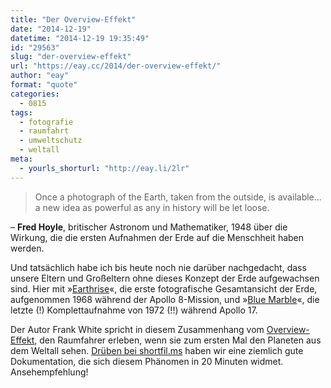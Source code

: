 ```yaml
---
title: "Der Overview-Effekt"
date: "2014-12-19"
datetime: "2014-12-19 19:35:49"
id: "29563"
slug: "der-overview-effekt"
url: "https://eay.cc/2014/der-overview-effekt/"
author: "eay"
format: "quote"
categories:
  - 0815
tags:
  - fotografie
  - raumfahrt
  - umweltschutz
  - weltall
meta:
  - yourls_shorturl: "http://eay.li/2lr"
---
```


> Once a photograph of the Earth, taken from the outside, is available... a new idea as powerful as any in history will be let loose.

– **Fred Hoyle**, britischer Astronom und Mathematiker, 1948 über die Wirkung, die die ersten Aufnahmen der Erde auf die Menschheit haben werden.

Und tatsächlich habe ich bis heute noch nie darüber nachgedacht, dass unsere Eltern und Großeltern ohne dieses Konzept der Erde aufgewachsen sind. Hier mit »[Earthrise](http://de.wikipedia.org/wiki/Earthrise)«, die erste fotografische Gesamtansicht der Erde, aufgenommen 1968 während der Apollo 8-Mission, und »[Blue Marble](http://de.wikipedia.org/wiki/Blue_Marble)«, die letzte (!) Komplettaufnahme von 1972 (!!) während Apollo 17.

Der Autor Frank White spricht in diesem Zusammenhang vom [Overview-Effekt](http://de.wikipedia.org/wiki/Overview-Effekt), den Raumfahrer erleben, wenn sie zum ersten Mal den Planeten aus dem Weltall sehen. [Drüben bei shortfil.ms](http://shortfil.ms/film/overview-2012) haben wir eine ziemlich gute Dokumentation, die sich diesem Phänomen in 20 Minuten widmet. Ansehempfehlung!
